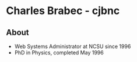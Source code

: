 # Charles Brabec - cjbnc

## About

* Web Systems Administrator at NCSU since 1996
* PhD in Physics, completed May 1996

